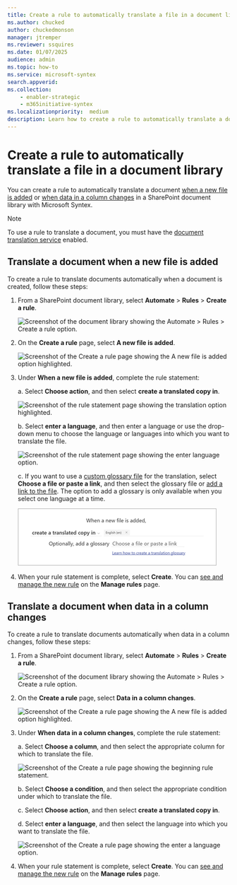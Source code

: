 ```yaml
---
title: Create a rule to automatically translate a file in a document library
ms.author: chucked
author: chuckedmonson
manager: jtremper
ms.reviewer: ssquires
ms.date: 01/07/2025
audience: admin
ms.topic: how-to
ms.service: microsoft-syntex
search.appverid: 
ms.collection: 
    - enabler-strategic
    - m365initiative-syntex
ms.localizationpriority:  medium
description: Learn how to create a rule to automatically translate a document when a new file is added or when data in a column changes in a SharePoint document library with Microsoft Syntex.
---
```


# Create a rule to automatically translate a file in a document library

You can create a rule to automatically translate a document [when a new file is added](#translate-a-document-when-a-new-file-is-added) or [when data in a column changes](#translate-a-document-when-data-in-a-column-changes) in a SharePoint document library with Microsoft Syntex.

> [!NOTE]
> To use a rule to translate a document, you must have the [document translation service](syntex-pay-as-you-go-services.md) enabled.

## Translate a document when a new file is added

To create a rule to translate documents automatically when a document is created, follow these steps:

1. From a SharePoint document library, select **Automate** > **Rules** > **Create a rule**.

   ![Screenshot of the document library showing the Automate > Rules > Create a rule option.](../media/content-understanding/content-processing-create-rule.png)

2. On the **Create a rule** page, select **A new file is added**.

   ![Screenshot of the Create a rule page showing the A new file is added option highlighted.](../media/content-understanding/content-processing-create-a-rule-page.png)

3. Under **When a new file is added**, complete the rule statement:

    a. Select **Choose action**, and then select **create a translated copy in**.

      ![Screenshot of the rule statement page showing the translation option highlighted.](../media/content-understanding/translation-rule-create-copy.png)

    b. Select **enter a language**, and then enter a language or use the drop-down menu to choose the language or languages into which you want to translate the file.

      ![Screenshot of the rule statement page showing the enter language option.](../media/content-understanding/translation-rule-enter-language.png)

    c. If you want to use a [custom glossary file](translation-glossary.md) for the translation, select **Choose a file or paste a link**, and then select the glossary file or [add a link to the file](translation-glossary.md#link-to-a-glossary-file). The option to add a glossary is only available when you select one language at a time.

      ![Screenshot of the rule statement page showing the glossary option.](../media/content-understanding/translation-rule-enter-language-glossary.png)

4. When your rule statement is complete, select **Create**. You can [see and manage the new rule](content-processing-overview.md#manage-a-rule) on the **Manage rules** page.

## Translate a document when data in a column changes

To create a rule to translate documents automatically when data in a column changes, follow these steps:

1. From a SharePoint document library, select **Automate** > **Rules** > **Create a rule**.

   ![Screenshot of the document library showing the Automate > Rules > Create a rule option.](../media/content-understanding/content-processing-create-rule.png)

2. On the **Create a rule** page, select **Data in a column changes**.

   ![Screenshot of the Create a rule page showing the A new file is added option highlighted.](../media/content-understanding/content-processing-create-a-rule-page.png)

3. Under **When data in a column changes**, complete the rule statement:

    a. Select **Choose a column**, and then select the appropriate column for which to translate the file.

     ![Screenshot of the Create a rule page showing the beginning rule statement.](../media/content-understanding/translation-beginning-rule.png)

    b. Select **Choose a condition**, and then select the appropriate condition under which to translate the file.

    c. Select **Choose action**, and then select **create a translated copy in**.

    d. Select **enter a language**, and then select the language into which you want to translate the file.

     ![Screenshot of the Create a rule page showing the enter a language option.](../media/content-understanding/translation-column-enter-language.png)

4. When your rule statement is complete, select **Create**. You can [see and manage the new rule](content-processing-overview.md#manage-a-rule) on the **Manage rules** page.


